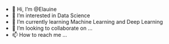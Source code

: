 - 👋 Hi, I’m @Elauine
- 👀 I’m interested in Data Science
- 🌱 I’m currently learning Machine Learning and Deep Learning
- 💞️ I’m looking to collaborate on ...
- 📫 How to reach me ...

<!---
Elauine/Elauine is a ✨ special ✨ repository because its `README.md` (this file) appears on your GitHub profile.
You can click the Preview link to take a look at your changes.
--->
